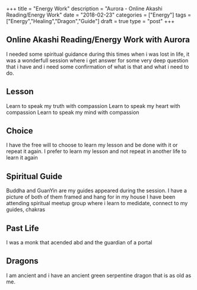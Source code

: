 +++
title = "Energy Work"
description = "Aurora - Online Akashi Reading/Energy Work"
date = "2018-02-23"
categories = ["Energy"]
tags = ["Energy","Healing","Dragon","Guide"]
draft = true
type = "post"
+++
## Online Akashi Reading/Energy Work with Aurora

I needed some spiritual guidance during this times when i was lost in life, it was a wonderfull session where i get answer for some very deep question that i have and i need some confirmation of what is that and what i need to do. 

## Lesson

Learn to speak my truth with compassion
Learn to speak my heart with compassion
Learn to speak my mind with compassion

## Choice

I have the free will to choose to learn my lesson and be done with it or repeat it again. I prefer to learn my lesson and not repeat in another life to learn it again

## Spiritual Guide

Buddha and GuanYin are my guides appeared during the session. I have a picture of both of them framed and hang for in my house
I have been attending spiritual meetup group where i learn to medidate, connect to my guides, chakras 

## Past Life

I was a monk that acended abd and the guardian of a portal

## Dragons

I am ancient and i have an ancient green serpentine dragon that is as old as me. 